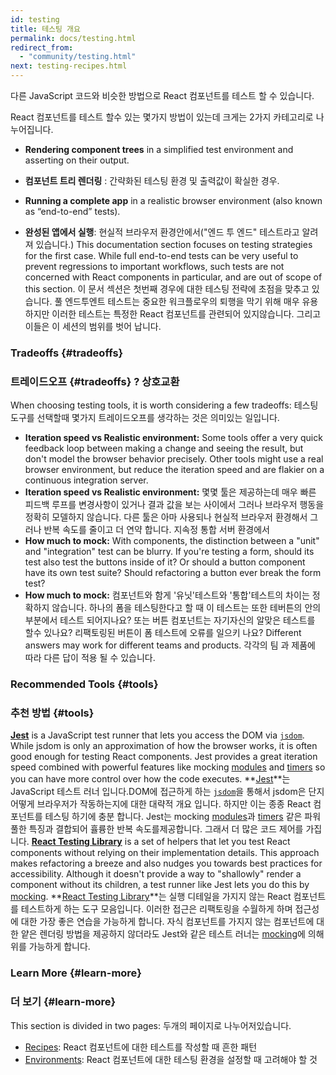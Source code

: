 ```yaml
---
id: testing
title: 테스팅 개요
permalink: docs/testing.html
redirect_from:
  - "community/testing.html"
next: testing-recipes.html
---
```


다른 JavaScript 코드와 비슷한 방법으로 React 컴포넌트를 테스트 할 수 있습니다.

React 컴포넌트를 테스트 할수 있는 몇가지 방법이 있는데 크게는 2가지 카테고리로 나누어집니다.
* **Rendering component trees** in a simplified test environment and asserting on their output.
* **컴포넌트 트리 렌더링** : 간략화된 테스팅 환경 및 출력값이 확실한 경우.

* **Running a complete app** in a realistic browser environment (also known as “end-to-end” tests).
* **완성된 앱에서 실행**: 현실적 브라우저 환경안에서("엔드 투 엔드" 테스트라고 알려져 있습니다.)
This documentation section focuses on testing strategies for the first case. While full end-to-end tests can be very useful to prevent regressions to important workflows, such tests are not concerned with React components in particular, and are out of scope of this section.
이 문서 섹션은 첫번째 경우에 대한 테스팅 전략에 초점을 맞추고 있습니다. 풀 엔드투엔트 테스트는 중요한 워크플로우의 퇴행을 막기 위해 매우 유용하지만 이러한 테스트는 특정한 React 컴포넌트를 관련되어 있지않습니다. 그리고 이들은 이 세션의 범위를 벗어 납니다.    

### Tradeoffs {#tradeoffs}
### 트레이드오프 {#tradeoffs} ? 상호교환

When choosing testing tools, it is worth considering a few tradeoffs:
테스팅 도구를 선택할때 몇가지 트레이드오프를 생각하는 것은 의미있는 일입니다.
* **Iteration speed vs Realistic environment:** Some tools offer a very quick feedback loop between making a change and seeing the result, but don't model the browser behavior precisely. Other tools might use a real browser environment, but reduce the iteration speed and are flakier on a continuous integration server.
* **Iteration speed vs Realistic environment:** 몇몇 툴은 제공하는데 매우 빠른 피드백 루프를 변경사항이 있거나 결과 값을 보는 사이에서 그러나 브라우저 행동을 정확히 모델하지 않습니다. 다른 툴은 아마 사용되나 현실적 브라우저 환경해서 그러나 반복 속도를 줄이고 더 연약 합니다. 지속정 통합 서버 환경에서
* **How much to mock:** With components, the distinction between a "unit" and "integration" test can be blurry. If you're testing a form, should its test also test the buttons inside of it? Or should a button component have its own test suite? Should refactoring a button ever break the form test?
* **How much to mock:** 컴포넌트와 함게 '유닛'테스트와 '통합'테스트의 차이는 정확하지 않습니다. 하나의 폼을 테스팅한다고 할 때 이 테스트는 또한 테버튼의 안의 부분에서 테스트 되어지나요? 또는 버튼 컴포넌트는 자기자신의 알맞은 테스트를 할수 있나요? 리팩토링된 버튼이 폼 테스트에 오류를 일으키 나요?
Different answers may work for different teams and products.
각각의 팀 과 제품에 따라 다른 답이 적용 될 수 있습니다.
### Recommended Tools {#tools}
### 추천 방법 {#tools}
**[Jest](https://facebook.github.io/jest/)** is a JavaScript test runner that lets you access the DOM via [`jsdom`](/docs/testing-environments.html#mocking-a-rendering-surface). While jsdom is only an approximation of how the browser works, it is often good enough for testing React components. Jest provides a great iteration speed combined with powerful features like mocking [modules](/docs/testing-environments.html#mocking-modules) and [timers](/docs/testing-environments.html#mocking-timers) so you can have more control over how the code executes.
**[Jest](https://facebook.github.io/jest/)**는 JavaScript 테스트 러너 입니다.DOM에 접근하게 하는 [`jsdom`](/docs/testing-environments.html#mocking-a-rendering-surface)을 통해서 jsdom은 단지 어떻게 브라우저가 작동하는지에 대한 대략적 개요 입니다. 하지만 이는 종종 React 컴포넌트를 테스팅 하기에 충분 합니다. Jest는 mocking [modules](/docs/testing-environments.html#mocking-modules)과 [timers](/docs/testing-environments.html#mocking-timers) 같은 파워풀한 특징과 결합되어 휼륭한 반복 속도를제공합니다. 그래서 더 많은 코드 제어를 가집니다.
**[React Testing Library](https://testing-library.com/react)** is a set of helpers that let you test React components without relying on their implementation details. This approach makes refactoring a breeze and also nudges you towards best practices for accessibility. Although it doesn't provide a way to "shallowly" render a component without its children, a test runner like Jest lets you do this by [mocking](/docs/testing-recipes.html#mocking-modules).
**[React Testing Library](https://testing-library.com/react)**는 실행 디테일을 가지지 않는 React 컴포넌트를 테스트하게 하는 도구 모음입니다. 이러한 접근은 리팩토링을 수월하게 하며 접근성에 대한 가장 좋은 연습을 가능하게 합니다. 자식 컴포넌트를 가지지 않는 컴포넌트에 대한 얕은 렌더링 방법을 제공하지 않더라도 Jest와 같은 테스트 러너는 [mocking](/docs/testing-recipes.html#mocking-modules)에 의해 위를 가능하게 합니다.  
### Learn More {#learn-more}
### 더 보기 {#learn-more}
This section is divided in two pages:
두개의 페이지로 나누어저있습니다.
- [Recipes](/docs/testing-recipes.html): React 컴포넌트에 대한 테스트를 작성할 때 흔한 패턴
- [Environments](/docs/testing-environments.html): React 컴포넌트에 대한 테스팅 환경을 설정할 때 고려해야 할 것
